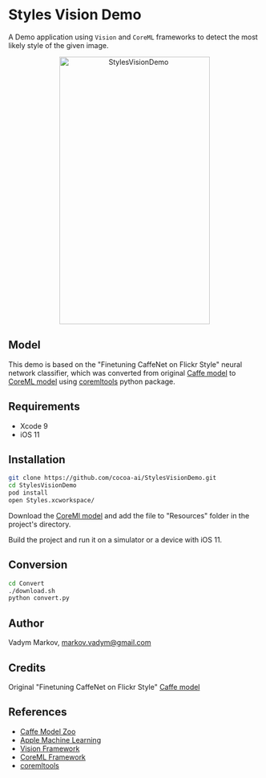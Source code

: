 # Styles Vision Demo

A Demo application using `Vision` and `CoreML` frameworks to detect the most
likely style of the given image.

<div align="center">
<img src="https://github.com/cocoa-ai/StylesVisionDemo/blob/master/Screenshot.png" alt="StylesVisionDemo" width="300" height="534" />
</div>

## Model

This demo is based on the "Finetuning CaffeNet on Flickr Style" neural network
classifier, which was converted from original [Caffe model](https://gist.github.com/sergeyk/034c6ac3865563b69e60)
to [CoreML model](https://drive.google.com/file/d/0B1ghKa_MYL6maFFWR3drLUFNQ1E/view?usp=sharing)
using [coremltools](https://pypi.python.org/pypi/coremltools) python package.

## Requirements

- Xcode 9
- iOS 11

## Installation

```sh
git clone https://github.com/cocoa-ai/StylesVisionDemo.git
cd StylesVisionDemo
pod install
open Styles.xcworkspace/
```

Download the [CoreMl model](https://drive.google.com/file/d/0B1ghKa_MYL6maFFWR3drLUFNQ1E/view?usp=sharing)
and add the file to "Resources" folder in the project's directory.

Build the project and run it on a simulator or a device with iOS 11.

## Conversion

```sh
cd Convert
./download.sh
python convert.py
```

## Author

Vadym Markov, markov.vadym@gmail.com

## Credits

Original "Finetuning CaffeNet on Flickr Style" [Caffe model](https://gist.github.com/sergeyk/034c6ac3865563b69e60)

## References
- [Caffe Model Zoo](https://github.com/caffe2/caffe2/wiki/Model-Zoo)
- [Apple Machine Learning](https://developer.apple.com/machine-learning/)
- [Vision Framework](https://developer.apple.com/documentation/vision)
- [CoreML Framework](https://developer.apple.com/documentation/coreml)
- [coremltools](https://pypi.python.org/pypi/coremltools)
